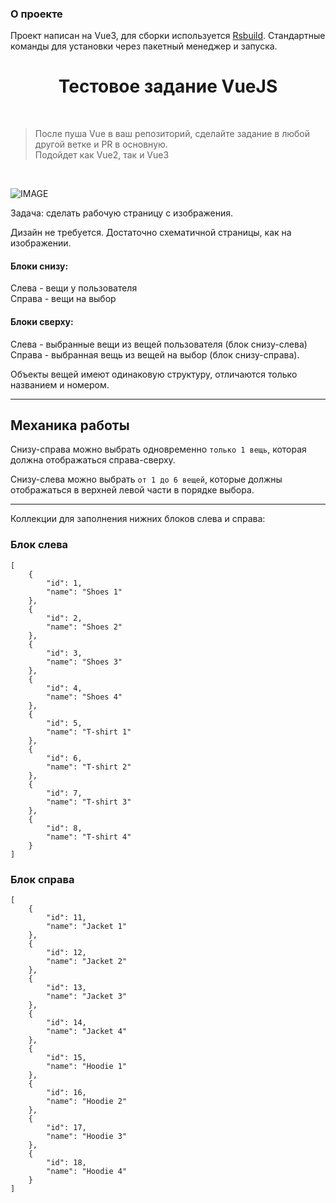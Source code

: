 <!-- title: Тестовое задание -->

### О проекте
Проект написан на Vue3, для сборки используется [Rsbuild](https://rsbuild.dev).
Стандартные команды для установки через пакетный менеджер и запуска. 

<p>
    <h1 align="center">Тестовое задание VueJS</h1>
    <br>
</p>

> После пуша Vue в ваш репозиторий, сделайте задание в любой другой ветке и PR в основную.  
> Подойдет как Vue2, так и Vue3

</br>


![IMAGE](image.png "Image")

Задача: сделать рабочую страницу с изображения.

Дизайн не требуется. Достаточно схематичной страницы, как на изображении.

#### Блоки снизу:  
Слева - вещи у пользователя  
Справа - вещи на выбор

#### Блоки сверху:  
Слева - выбранные вещи из вещей пользователя (блок снизу-слева)  
Справа - выбранная вещь из вещей на выбор (блок снизу-справа).

Объекты вещей имеют одинаковую структуру, отличаются только названием и номером.

---

## Механика работы

Снизу-справа можно выбрать одновременно `только 1 вещь`, которая должна отображаться справа-сверху.

Снизу-слева можно выбрать `от 1 до 6 вещей`, которые должны отображаться в верхней левой части в порядке выбора.

---

Коллекции для заполнения нижних блоков слева и справа:

### Блок слева
```
[
    {
        "id": 1,
        "name": "Shoes 1"
    },
    {
        "id": 2,
        "name": "Shoes 2"
    },
    {
        "id": 3,
        "name": "Shoes 3"
    },
    {
        "id": 4,
        "name": "Shoes 4"
    },
    {
        "id": 5,
        "name": "T-shirt 1"
    },
    {
        "id": 6,
        "name": "T-shirt 2"
    },
    {
        "id": 7,
        "name": "T-shirt 3"
    },
    {
        "id": 8,
        "name": "T-shirt 4"
    }
]
```

### Блок справа
```
[
    {
        "id": 11,
        "name": "Jacket 1"
    },
    {
        "id": 12,
        "name": "Jacket 2"
    },
    {
        "id": 13,
        "name": "Jacket 3"
    },
    {
        "id": 14,
        "name": "Jacket 4"
    },
    {
        "id": 15,
        "name": "Hoodie 1"
    },
    {
        "id": 16,
        "name": "Hoodie 2"
    },
    {
        "id": 17,
        "name": "Hoodie 3"
    },
    {
        "id": 18,
        "name": "Hoodie 4"
    }
]
```